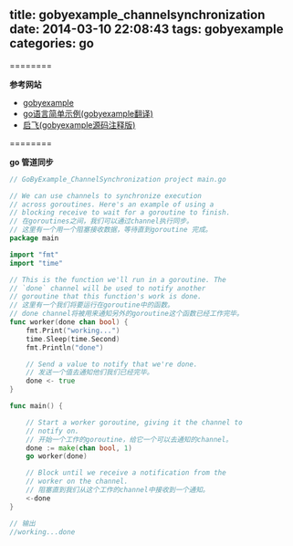 title: gobyexample_channelsynchronization
date: 2014-03-10 22:08:43
tags: gobyexample
categories: go
---

<!--head-->

========

**参考网站**

* [gobyexample](https://gobyexample.com/ "gobyexample")
* [go语言简单示例(gobyexample翻译)](http://bbs.csdn.net/topics/390557446 "go语言简单示例")
* [启飞(gobyexample源码注释版)](http://qefee.com/tags/gobyexample/ "启飞")

========

**go 管道同步**

<!--more-->

<!--body-->

``` go
// GoByExample_ChannelSynchronization project main.go

// We can use channels to synchronize execution
// across goroutines. Here's an example of using a
// blocking receive to wait for a goroutine to finish.
// 在goroutines之间，我们可以通过channel执行同步。
// 这里有一个用一个阻塞接收数据，等待直到goroutine 完成。
package main

import "fmt"
import "time"

// This is the function we'll run in a goroutine. The
// `done` channel will be used to notify another
// goroutine that this function's work is done.
// 这里有一个我们将要运行在goroutine中的函数。
// done channel将被用来通知另外的goroutine这个函数已经工作完毕。
func worker(done chan bool) {
	fmt.Print("working...")
	time.Sleep(time.Second)
	fmt.Println("done")

	// Send a value to notify that we're done.
	// 发送一个值去通知他们我们已经完毕。
	done <- true
}

func main() {

	// Start a worker goroutine, giving it the channel to
	// notify on.
	// 开始一个工作的goroutine，给它一个可以去通知的channel。
	done := make(chan bool, 1)
	go worker(done)

	// Block until we receive a notification from the
	// worker on the channel.
	// 阻塞直到我们从这个工作的channel中接收到一个通知。
	<-done
}

// 输出
//working...done
```